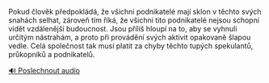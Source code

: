 
Pokud člověk předpokládá, že všichni podnikatelé mají sklon v těchto svých snahách selhat, zároveň tím říká, že všichni tito podnikatelé nejsou schopni vidět vzdálenější budoucnost. Jsou příliš hloupí na to, aby se vyhnuli určitým nástrahám, a proto při provádění svých aktivit opakovaně šlapou vedle. Celá společnost tak musí platit za chyby těchto tupých spekulantů, průkopníků a podnikatelů.

[🔊 Poslechnout audio](/data/7-paragraphs/audio/chapter_104/para_004-Pokud-lovk-pedpokld-e-vichni-podnikatel-m.mp3)
